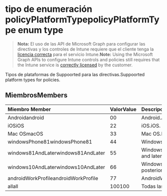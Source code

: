 # <a name="policyplatformtype-enum-type"></a><span data-ttu-id="b9488-101">tipo de enumeración policyPlatformType</span><span class="sxs-lookup"><span data-stu-id="b9488-101">policyPlatformType enum type</span></span>

> <span data-ttu-id="b9488-102">**Nota:** El uso de las API de Microsoft Graph para configurar las directivas y los controles de Intune requiere que el cliente tenga la [licencia correcta](https://go.microsoft.com/fwlink/?linkid=839381) para el servicio Intune.</span><span class="sxs-lookup"><span data-stu-id="b9488-102">**Note:** Using the Microsoft Graph APIs to configure Intune controls and policies still requires that the Intune service is [correctly licensed](https://go.microsoft.com/fwlink/?linkid=839381) by the customer.</span></span>

<span data-ttu-id="b9488-103">Tipos de plataformas de Suppoorted para las directivas.</span><span class="sxs-lookup"><span data-stu-id="b9488-103">Suppoorted platform types for policies.</span></span>
## <a name="members"></a><span data-ttu-id="b9488-104">Miembros</span><span class="sxs-lookup"><span data-stu-id="b9488-104">Members</span></span>
|<span data-ttu-id="b9488-105">Miembro	</span><span class="sxs-lookup"><span data-stu-id="b9488-105">Member</span></span>|<span data-ttu-id="b9488-106">Valor</span><span class="sxs-lookup"><span data-stu-id="b9488-106">Value</span></span>|<span data-ttu-id="b9488-107">Descripción</span><span class="sxs-lookup"><span data-stu-id="b9488-107">Description</span></span>|
|:---|:---|:---|
|<span data-ttu-id="b9488-108">Android</span><span class="sxs-lookup"><span data-stu-id="b9488-108">android</span></span>|<span data-ttu-id="b9488-109">0</span><span class="sxs-lookup"><span data-stu-id="b9488-109">0</span></span>|<span data-ttu-id="b9488-110">Android.</span><span class="sxs-lookup"><span data-stu-id="b9488-110">Android.</span></span>|
|<span data-ttu-id="b9488-111">iOS</span><span class="sxs-lookup"><span data-stu-id="b9488-111">iOS</span></span>|<span data-ttu-id="b9488-112">2</span><span class="sxs-lookup"><span data-stu-id="b9488-112">2</span></span>|<span data-ttu-id="b9488-113">iOS.</span><span class="sxs-lookup"><span data-stu-id="b9488-113">iOS.</span></span>|
|<span data-ttu-id="b9488-114">Mac OS</span><span class="sxs-lookup"><span data-stu-id="b9488-114">macOS</span></span>|<span data-ttu-id="b9488-115">3</span><span class="sxs-lookup"><span data-stu-id="b9488-115">3</span></span>|<span data-ttu-id="b9488-116">Mac OS.</span><span class="sxs-lookup"><span data-stu-id="b9488-116">MacOS.</span></span>|
|<span data-ttu-id="b9488-117">windowsPhone81</span><span class="sxs-lookup"><span data-stu-id="b9488-117">windowsPhone81</span></span>|<span data-ttu-id="b9488-118">4</span><span class="sxs-lookup"><span data-stu-id="b9488-118">4</span></span>|<span data-ttu-id="b9488-119">WindowsPhone 8.1.</span><span class="sxs-lookup"><span data-stu-id="b9488-119">WindowsPhone 8.1.</span></span>|
|<span data-ttu-id="b9488-120">windows81AndLater</span><span class="sxs-lookup"><span data-stu-id="b9488-120">windows81AndLater</span></span>|<span data-ttu-id="b9488-121">5</span><span class="sxs-lookup"><span data-stu-id="b9488-121">5</span></span>|<span data-ttu-id="b9488-122">Windows 8.1 y posterior</span><span class="sxs-lookup"><span data-stu-id="b9488-122">Windows 8.1 and later</span></span>|
|<span data-ttu-id="b9488-123">windows10AndLater</span><span class="sxs-lookup"><span data-stu-id="b9488-123">windows10AndLater</span></span>|<span data-ttu-id="b9488-124">6</span><span class="sxs-lookup"><span data-stu-id="b9488-124">6</span></span>|<span data-ttu-id="b9488-125">Windows 10 y versiones posteriores.</span><span class="sxs-lookup"><span data-stu-id="b9488-125">Windows 10 and later.</span></span>|
|<span data-ttu-id="b9488-126">androidWorkProfile</span><span class="sxs-lookup"><span data-stu-id="b9488-126">androidWorkProfile</span></span>|<span data-ttu-id="b9488-127">7</span><span class="sxs-lookup"><span data-stu-id="b9488-127">7</span></span>|<span data-ttu-id="b9488-128">AndroidWorkProfile.</span><span class="sxs-lookup"><span data-stu-id="b9488-128">AndroidWorkProfile.</span></span>|
|<span data-ttu-id="b9488-129">all</span><span class="sxs-lookup"><span data-stu-id="b9488-129">all</span></span>|<span data-ttu-id="b9488-130">100</span><span class="sxs-lookup"><span data-stu-id="b9488-130">100</span></span>|<span data-ttu-id="b9488-131">Todas las plataformas.</span><span class="sxs-lookup"><span data-stu-id="b9488-131">All platforms.</span></span>|



